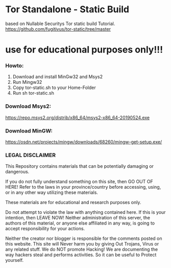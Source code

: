 # Tor Standalone - Static Build
based on Nullable Securitys Tor static build Tutorial.
https://github.com/fugitivus/tor-static/tree/master
# use for educational purposes only!!!

### Howto:
1. Download and install MinGw32 and Msys2
2. Run Mingw32
3. Copy tor-static.sh to your Home-Folder
4. Run sh tor-static.sh

### Download Msys2:
https://repo.msys2.org/distrib/x86_64/msys2-x86_64-20190524.exe

### Download MinGW:
https://osdn.net/projects/mingw/downloads/68260/mingw-get-setup.exe/

### LEGAL DISCLAIMER
This Repository contains materials that can be potentially damaging or dangerous.

If you do not fully understand something on this site, then GO OUT OF HERE! Refer to the laws in your province/country before accessing, using, or in any other way utilizing these materials.

These materials are for educational and research purposes only.

Do not attempt to violate the law with anything contained here. If this is your intention, then LEAVE NOW! Neither administration of this server, the authors of this material, or anyone else affiliated in any way, is going to accept responsibility for your actions.

Neither the creator nor blogger is responsible for the comments posted on this website. This site will Never harm you by giving Out Trojans, Virus or any related stuff. We do NOT promote Hacking! We are documenting the way hackers steal and performs activities. So it can be useful to Protect yourself.



